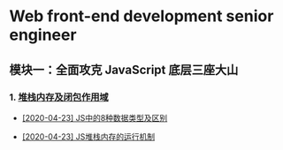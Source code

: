 # Web front-end development senior engineer

## 模块一：全面攻克 JavaScript 底层三座大山

### 1.  [堆栈内存及闭包作用域](https://luckrain7.github.io/Web-FEDSE/module-1/1/)

- [[2020-04-23] JS中的8种数据类型及区别](https://luckrain7.github.io/Web-FEDSE/module-1/1/#11-js-%E7%9A%848%E4%B8%AD%E6%95%B0%E6%8D%AE%E7%B1%BB%E5%9E%8B%E5%8F%8A%E5%8C%BA%E5%88%AB)

- [[2020-04-23] JS堆栈内存的运行机制](https://luckrain7.github.io/Web-FEDSE/module-1/1/#12--js-%E5%A0%86%E6%A0%88%E5%86%85%E5%AD%98%E7%9A%84%E8%BF%90%E8%A1%8C%E6%9C%BA%E5%88%B6)


